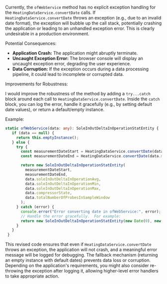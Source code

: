 Currently, the `ofWebService` method has no explicit exception handling for the `HeatingDataService.convertDate` calls. If `HeatingDataService.convertDate` throws an exception (e.g., due to an invalid date format), the exception will bubble up the call stack, potentially crashing the application or leading to an unhandled exception error. This is clearly undesirable in a production environment.

Potential Consequences:

*   **Application Crash:** The application might abruptly terminate.
*   **Uncaught Exception Error:**  The browser console will display an uncaught exception error, degrading the user experience.
*   **Data Corruption:** If the exception occurs during a data processing pipeline, it could lead to incomplete or corrupted data.

Improvements for Robustness:

I would improve the robustness of the method by adding a `try...catch` block around each call to `HeatingDataService.convertDate`. Inside the `catch` block, you can log the error, handle it gracefully (e.g., by setting default date values), or return a default/empty instance.

Example:

```typescript
static ofWebService(data: any): SoleInOutDeltaInOperationStatEntity {
   if (data == null) {
     return this.emptyInstance();
   } else {
     try {
       const measurementDateStart = HeatingDataService.convertDate(data.measurementDateStart);
       const measurementDateEnd = HeatingDataService.convertDate(data.measurementDateEnd);

       return new SoleInOutDeltaInOperationStatEntity(
         measurementDateStart,
         measurementDateEnd,
         data.soleInOutDeltaInOperationAvg,
         data.soleInOutDeltaInOperationMin,
         data.soleInOutDeltaInOperationMax,
         data.compressorState,
         data.totalNumberOfProbesInSampleWindow
       );
     } catch (error) {
       console.error("Error converting date in ofWebService:", error);
       // Handle the error gracefully.  For example:
       return new SoleInOutDeltaInOperationStatEntity(new Date(0), new Date(0), 0, 0, 0, false, 0); // Or return this.emptyInstance()
     }
   }
 }
```

This revised code ensures that even if `HeatingDataService.convertDate` throws an exception, the application will not crash, and a meaningful error message will be logged for debugging. The fallback mechanism (returning an empty instance with default dates) prevents data loss or corruption.  Depending on the application's requirements, you might also consider re-throwing the exception after logging it, allowing higher-level error handlers to take appropriate action.